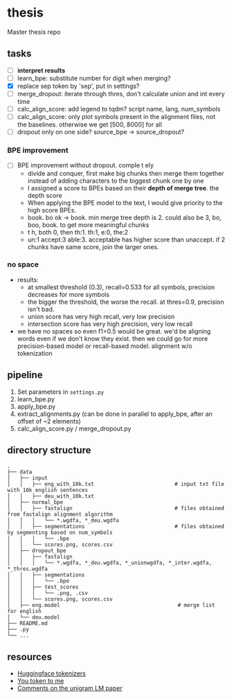 # thesis

Master thesis repo

## tasks

* [ ] **interpret results**
* [ ] learn_bpe: substitute number for digit when merging?
* [X] replace sep token by 'sep', put in settings?
* [ ] merge_dropout: iterate through thres, don't calculate union and int every time
* [ ] calc_align_score: add legend to tqdm? script name, lang, num_symbols
* [ ] calc_align_score: only plot symbols present in the alignment files, not the baselines. otherwise we get [500, 8000] for all
* [ ] dropout only on one side? source_bpe -> source_dropout?

### BPE improvement

* [ ] BPE improvement without dropout. comple t ely
  * divide and conquer, first make big chunks then merge them together instead of adding characters to the biggest chunk one by one
  * I assigned a score to BPEs based on their **depth of merge tree**. the depth score
  * When applying the BPE model to the text, I would give priority to the high score BPEs.
  * book. bo ok -> book. min merge tree depth is 2. could also be 3, bo, boo, book. to get more meaningful chunks
  * t h, both 0, then th:1. th:1, e:0, the:2
  * un:1 accept:3 able:3. acceptable has higher score than unaccept. if 2 chunks have same score, join the larger ones.

### no space

* results:
  * at smallest threshold (0.3), recall=0.533 for all symbols, precision decreases for more symbols
  * the bigger the threshold, the worse the recall. at thres=0.9, precision isn't bad.
  * union score has very high recall, very low precision
  * intersection score has very high precision, very low recall
* we have no spaces so even f1=0.5 would be great. we'd be aligning words even if we don't know they exist. then we could go for more precision-based model or recall-based model. alignment w/o tokenization

## pipeline

1. Set parameters in `settings.py`
2. learn_bpe.py
3. apply_bpe.py
4. extract_alignments.py (can be done in parallel to apply_bpe, after an offset of ~2 elements)
5. calc_align_score.py / merge_dropout.py

## directory structure

```
.
├── data
│   ├── input
│   │   ├── eng_with_10k.txt                          # input txt file with 10k english sentences
│   │   ├── deu_with_10k.txt
│   ├── normal_bpe
│   │   ├── fastalign                                 # files obtained from fastalign alignment algorithm
│   │   │   └── *.wgdfa, *_deu.wgdfa
│   │   ├── segmentations                             # files obtained by segmenting based on num_symbols
│   │   │   └── .bpe
│   │   └── scores.png, scores.csv
│   ├── dropout_bpe
│   │   ├── fastalign
│   │   │   └── *.wgdfa, *_deu.wgdfa, *_unionwgdfa, *_inter.wgdfa, *_thres.wgdfa
│   │   ├── segmentations
│   │   │   └── .bpe
│   │   ├── test_scores
│   │   │   └── .png, .csv
│   │   └── scores.png, scores.csv
│   ├── eng.model                                      # merge list for english
│   └── deu.model
├── README.md
├── .py
└── ...
```

## resources

* [Huggingface tokenizers](https://github.com/huggingface/tokenizers)
* [You token to me](https://github.com/VKCOM/YouTokenToMe)
* [Comments on the unigram LM paper](http://www.timoschick.com/paper%20picks/2020/04/14/bpe-is-suboptimal-for-lm-pretraining.html)
